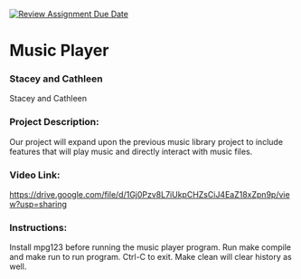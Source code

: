 [![Review Assignment Due Date](https://classroom.github.com/assets/deadline-readme-button-22041afd0340ce965d47ae6ef1cefeee28c7c493a6346c4f15d667ab976d596c.svg)](https://classroom.github.com/a/Vh67aNdh)
# Music Player

### Stacey and Cathleen

Stacey and Cathleen

### Project Description:

Our project will expand upon the previous music library project to include features that will play music and directly interact with music files. 	

### Video Link:
https://drive.google.com/file/d/1Gj0Pzv8L7iUkpCHZsCiJ4EaZ18xZpn9p/view?usp=sharing

### Instructions:
Install mpg123 before running the music player program. Run make compile and make run to run program. Ctrl-C to exit. Make clean will clear history as well. 
